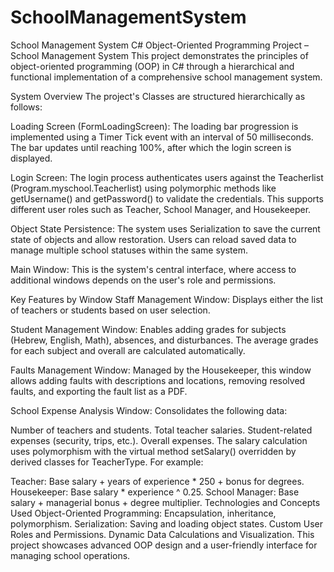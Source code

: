 # SchoolManagementSystem
School Management System
C# Object-Oriented Programming Project – School Management System
This project demonstrates the principles of object-oriented programming (OOP) in C# through a hierarchical and functional implementation of a comprehensive school management system.

System Overview
The project's Classes are structured hierarchically as follows:

Loading Screen (FormLoadingScreen):
The loading bar progression is implemented using a Timer Tick event with an interval of 50 milliseconds. The bar updates until reaching 100%, after which the login screen is displayed.

Login Screen:
The login process authenticates users against the Teacherlist (Program.myschool.Teacherlist) using polymorphic methods like getUsername() and getPassword() to validate the credentials. This supports different user roles such as Teacher, School Manager, and Housekeeper.

Object State Persistence:
The system uses Serialization to save the current state of objects and allow restoration. Users can reload saved data to manage multiple school statuses within the same system.

Main Window:
This is the system's central interface, where access to additional windows depends on the user's role and permissions.

Key Features by Window
Staff Management Window:
Displays either the list of teachers or students based on user selection.

Student Management Window:
Enables adding grades for subjects (Hebrew, English, Math), absences, and disturbances. The average grades for each subject and overall are calculated automatically.

Faults Management Window:
Managed by the Housekeeper, this window allows adding faults with descriptions and locations, removing resolved faults, and exporting the fault list as a PDF.

School Expense Analysis Window:
Consolidates the following data:

Number of teachers and students.
Total teacher salaries.
Student-related expenses (security, trips, etc.).
Overall expenses.
The salary calculation uses polymorphism with the virtual method setSalary() overridden by derived classes for TeacherType. For example:

Teacher: Base salary + years of experience * 250 + bonus for degrees.
Housekeeper: Base salary * experience ^ 0.25.
School Manager: Base salary + managerial bonus + degree multiplier.
Technologies and Concepts Used
Object-Oriented Programming: Encapsulation, inheritance, polymorphism.
Serialization: Saving and loading object states.
Custom User Roles and Permissions.
Dynamic Data Calculations and Visualization.
This project showcases advanced OOP design and a user-friendly interface for managing school operations.
